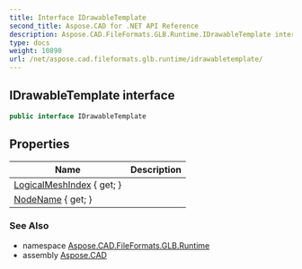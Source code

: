 ```yaml
---
title: Interface IDrawableTemplate
second_title: Aspose.CAD for .NET API Reference
description: Aspose.CAD.FileFormats.GLB.Runtime.IDrawableTemplate interface. 
type: docs
weight: 10890
url: /net/aspose.cad.fileformats.glb.runtime/idrawabletemplate/
---
```

## IDrawableTemplate interface

```csharp
public interface IDrawableTemplate
```

## Properties

| Name | Description |
| --- | --- |
| [LogicalMeshIndex](../../aspose.cad.fileformats.glb.runtime/idrawabletemplate/logicalmeshindex/) { get; } |  |
| [NodeName](../../aspose.cad.fileformats.glb.runtime/idrawabletemplate/nodename/) { get; } |  |

### See Also

* namespace [Aspose.CAD.FileFormats.GLB.Runtime](../../aspose.cad.fileformats.glb.runtime/)
* assembly [Aspose.CAD](../../)


